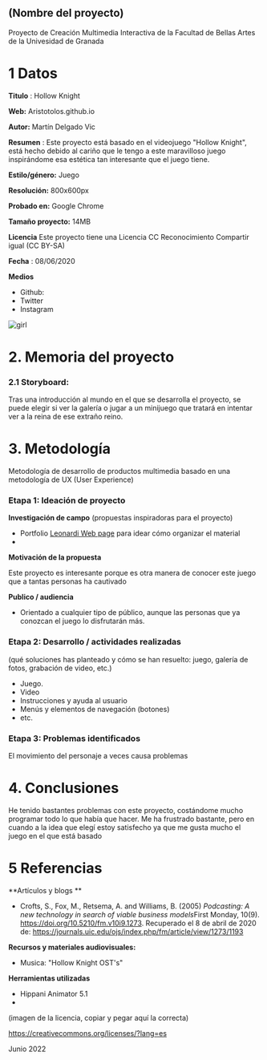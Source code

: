 ## (Nombre del proyecto)

Proyecto de Creación Multimedia Interactiva de la  Facultad de Bellas Artes de la Univesidad de Granada



# 1 Datos 



**Titulo** : Hollow Knight

**Web:**   Aristotolos.github.io

**Autor:**  Martín Delgado Vic

**Resumen** : Este proyecto está basado en el videojuego "Hollow Knight", está hecho debido al cariño que le tengo a este maravilloso juego inspirándome esa estética tan interesante que el juego tiene.

**Estilo/género:**  Juego

**Resolución:** 800x600px

**Probado en:**   Google Chrome

**Tamaño proyecto:** 14MB 

**Licencia** Este proyecto tiene una Licencia CC Reconocimiento Compartir igual (CC BY-SA)

**Fecha** : 08/06/2020

**Medios** 

- Github:
- Twitter
- Instagram


![girl](https://github.com/mgea/cmi20/blob/master/WalkingGirl_front01.png)

# 2. Memoria del proyecto 

### 2.1 Storyboard: 



Tras una introducción al mundo en el que se desarrolla el proyecto, se puede elegir si ver la galería o jugar a un minijuego que tratará en intentar ver a la reina de ese extraño reino.



# 3. Metodología

Metodología de desarrollo de productos multimedia basado en una metodología de UX (User Experience)



### Etapa 1: Ideación de proyecto

**Investigación de campo** (propuestas inspiradoras para el proyecto)

- Portfolio [Leonardi Web page](http://www.rleonardi.com/interactive-resume/) para idear cómo organizar el material
- 



**Motivación de la propuesta** 

Este  proyecto es interesante porque es otra manera de conocer este juego que a tantas personas ha cautivado



**Publico / audiencia**

- Orientado a cualquier tipo de público, aunque las personas que ya conozcan el juego lo disfrutarán más.





### Etapa 2: Desarrollo / actividades realizadas

(qué soluciones has planteado y cómo se han resuelto: juego, galería de fotos, grabación de video, etc.)

- Juego. 
- Video 
- Instrucciones y ayuda al usuario 
- Menús y elementos de navegación (botones)
- etc.



### Etapa 3: Problemas identificados

El movimiento del personaje a veces causa problemas



# 4. Conclusiones 

He tenido bastantes problemas con este proyecto, costándome mucho programar todo lo que había que hacer. Me ha frustrado bastante, pero en cuando a la idea que elegí estoy satisfecho ya que me gusta mucho el juego en el que está basado







# 5 Referencias 

**Artículos y blogs ** 

- Crofts, S., Fox, M., Retsema, A. and Williams, B. (2005) *Podcasting: A new technology in search of viable business models*First Monday, 10(9). https://doi.org/10.5210/fm.v10i9.1273. Recuperado el 8 de abril de 2020 de: https://journals.uic.edu/ojs/index.php/fm/article/view/1273/1193

**Recursos y materiales audiovisuales:**

* Musica: "Hollow Knight OST's" 


**Herramientas utilizadas**

- Hippani Animator 5.1
- 



(imagen de la licencia, copiar y pegar aquí la correcta)

https://creativecommons.org/licenses/?lang=es

Junio 2022
